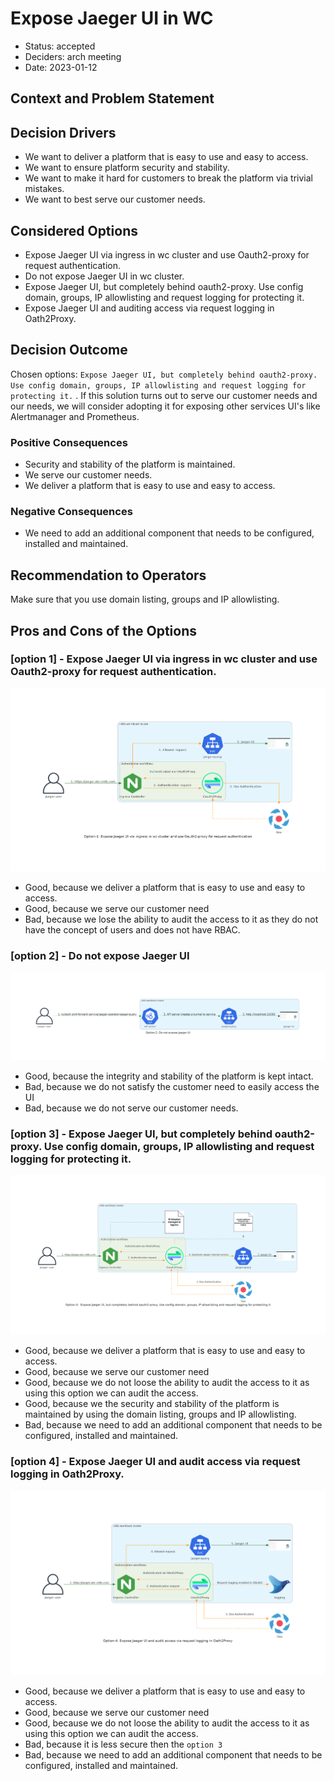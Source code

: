 # Expose Jaeger UI in WC

* Status: accepted
* Deciders: arch meeting
* Date: 2023-01-12

## Context and Problem Statement

## Decision Drivers

* We want to deliver a platform that is easy to use and easy to access.
* We want to ensure platform security and stability.
* We want to make it hard for customers to break the platform via trivial mistakes.
* We want to best serve our customer needs.

## Considered Options

* Expose Jaeger UI via ingress in wc cluster and use Oauth2-proxy for request authentication.
* Do not expose Jaeger UI in wc cluster.
* Expose Jaeger UI, but completely behind oauth2-proxy. Use config domain, groups, IP allowlisting and request logging for protecting it.
* Expose Jaeger UI and auditing access via request logging in Oath2Proxy.

## Decision Outcome

Chosen options: `Expose Jaeger UI, but completely behind oauth2-proxy. Use config domain, groups, IP allowlisting and request logging for protecting it.` .
If this solution turns out to serve our customer needs and our needs, we will consider adopting it for exposing other services UI's like Alertmanager and Prometheus.

### Positive Consequences

* Security and stability of the platform is maintained.
* We serve our customer needs.
* We deliver a platform that is easy to use and easy to access.

### Negative Consequences

* We need to add an additional component that needs to be configured, installed and maintained.

## Recommendation to Operators

Make sure that you use domain listing, groups and IP allowlisting.

## Pros and Cons of the Options

### [option 1] - Expose  Jaeger UI via ingress in wc cluster and use Oauth2-proxy for request authentication.
![Architecture Diagram](../img/option-1:_expose_jaeger_ui_via_ingress_in_wc_cluster_and_use_oauth2-proxy_for_request_authentication.png)

* Good, because we deliver a platform that is easy to use and easy to access.
* Good, because we serve our customer need
* Bad, because we lose the ability to audit the access to it as they do not have the concept of users and does not have RBAC.

### [option 2] - Do not expose Jaeger UI
![Architecture Diagram](../img/option-2:_do_not_expose_jaeger_ui.png)

* Good, because the integrity and stability of the platform is kept intact.
* Bad, because we do not satisfy the customer need to easily access the UI
* Bad, because we do not serve our customer needs.

### [option 3] - Expose Jaeger UI, but completely behind oauth2-proxy. Use config domain, groups, IP allowlisting and request logging for protecting it.
![Architecture Diagram](../img/option-3:_expose_jaeger_ui,_but_completely_behind_oauth2-proxy._use_config_domain,_groups,_ip_allowlisting_and_request_logging_for_protecting_it.png)

* Good, because we deliver a platform that is easy to use and easy to access.
* Good, because we serve our customer need
* Good, because we do not loose the ability to audit the access to it as using this option we can audit the access.
* Good, because we the security and stability of the platform is maintained by using the domain listing, groups and IP allowlisting.
* Bad, because we need to add an additional component that needs to be configured, installed and maintained.

### [option 4] - Expose Jaeger UI and audit access via request logging in Oath2Proxy.
![Architecture Diagram](../img/option-4:_expose_jaeger_ui_and_audit_access_via_request_logging_in_oath2proxy.png)

* Good, because we deliver a platform that is easy to use and easy to access.
* Good, because we serve our customer need
* Good, because we do not loose the ability to audit the access to it as using this option we can audit the access.
* Bad, because it is less secure then the `option 3`
* Bad, because we need to add an additional component that needs to be configured, installed and maintained.
